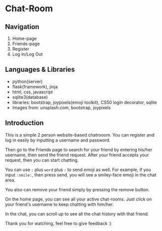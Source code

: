 # Chat-Room

## Navigation

1. Home-page
2. Friends-page
3. Register
4. Log In/Log Out

## Languages & Libraries

 - python(server)
 - flask(framework), jinja
 - html, css, javascript
 - sqlite3(database)
 - libraries: bootstrap, joypixels(emoji toolkit), CS50 login decorator, sqlite
 - Images from: unsplash.com, bootstrap, joypixels


## Introduction

This is a simple 2 person website-based chatrooom.
You can register and log in easily by inputting a username and password.

Then go to the Friends page to search for your friend by entering his/her username, then send the friend request.
After your friend accepts your request, then you can start chatting.

You can use `:` plus `word` plus `:` to send emoji as well.
For example, if you input `:smile:`, then press send, you will see a smiley-face emoji in the chat area.

You also can remove your friend simply by pressing the remove button.

On the home page, you can see all your active chat-rooms.
Just click on your friend's username to keep chatting with him/her.

In the chat, you can scroll up to see all the chat history with that friend.

Thank you for watching, feel free to give feedback :)
